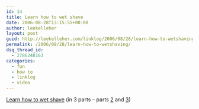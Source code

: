 ```yaml
---
id: 14
title: Learn how to wet shave
date: 2006-08-28T13:15:55+00:00
author: leekelleher
layout: post
guid: http://leekelleher.com/linklog/2006/08/28/learn-how-to-wetshaving/
permalink: /2006/08/28/learn-how-to-wetshaving/
dsq_thread_id:
  - 2786248163
categories:
  - fun
  - how to
  - linklog
  - video
---
```

[Learn how to wet shave](http://www.youtube.com/watch?v=xjhIy9rgWQU&mode=related&search=) (in 3 parts &#8211; parts [2](http://www.youtube.com/watch?v=y4ezJNJfygw&mode=related&search=) and [3](http://www.youtube.com/watch?v=wPLfCyGMm9o&mode=related&search=))